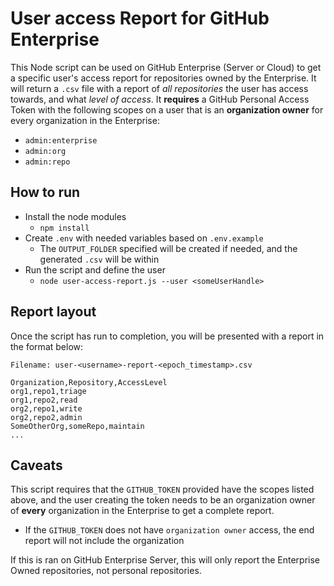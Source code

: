 # User access Report for GitHub Enterprise

This Node script can be used on GitHub Enterprise (Server or Cloud) to get a specific user's access report for repositories owned by the Enterprise. It will return a `.csv` file with a report of *all repositories* the user has access towards, and what *level of access*. It **requires** a GitHub Personal Access Token with the following scopes on a user that is an **organization owner** for every organization in the Enterprise:
  - `admin:enterprise`
  - `admin:org`
  - `admin:repo`

## How to run
- Install the node modules
  - `npm install`
- Create `.env` with needed variables based on `.env.example`
  - The `OUTPUT_FOLDER` specified will be created if needed, and the generated `.csv` will be within
- Run the script and define the user
  - `node user-access-report.js --user <someUserHandle>`

## Report layout
Once the script has run to completion, you will be presented with a report in the format below:

`Filename: user-<username>-report-<epoch_timestamp>.csv`

```csv
Organization,Repository,AccessLevel
org1,repo1,triage
org1,repo2,read
org2,repo1,write
org2,repo2,admin
SomeOtherOrg,someRepo,maintain
...
```

## Caveats
This script requires that the `GITHUB_TOKEN` provided have the scopes listed above, and the user creating the token needs to be an organization owner of **every** organization in the Enterprise to get a complete report.
  - If the `GITHUB_TOKEN` does not have `organization owner` access, the end report will not include the organization

If this is ran on GitHub Enterprise Server, this will only report the Enterprise Owned repositories, not personal repositories.

